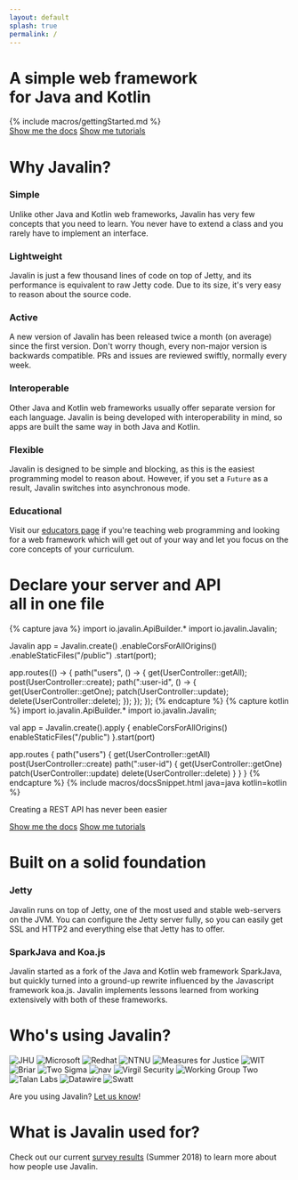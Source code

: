 ```yaml
---
layout: default
splash: true
permalink: /
---
```


<style>{% include landing.css %}</style>

<div class="landing bluepart">
    <h1>A simple web framework<br>for Java and Kotlin</h1>
    {% include macros/gettingStarted.md %}
    <div class="center">
        <a class="landing-btn" href="/documentation">Show me the docs</a>
        <a class="landing-btn" href="/tutorials">Show me tutorials</a>
    </div>
</div>

<div class="landing whitepart">
    <h1>Why Javalin?</h1>
    <div class="boxes">
        <div class="box">
            <h3>Simple</h3>
            <p>
                Unlike other Java and Kotlin web frameworks, Javalin has very few concepts that you need to learn.
                You never have to extend a class and you rarely have to implement an interface.
            </p>
        </div>
        <div class="box">
            <h3>Lightweight</h3>
            <p>
                Javalin is just a few thousand lines of code on top of Jetty, and
                its performance is equivalent to raw Jetty code. Due to its size, it's
                very easy to reason about the source code.
            </p>
        </div>
        <div class="box">
            <h3>Active</h3>
            <p>
                A new version of Javalin has been released twice a month (on average) since the first version.
                Don't worry though, every non-major version is backwards compatible.
                PRs and issues are reviewed swiftly, normally every week.
            </p>
        </div>
        <div class="box">
            <h3>Interoperable</h3>
            <p>
                Other Java and Kotlin web frameworks usually offer separate version for each language.
                Javalin is being developed with interoperability in mind, so apps are built the same way in both Java and Kotlin.
            </p>
        </div>
        <div class="box">
            <h3>Flexible</h3>
            <p>
                Javalin is designed to be simple and blocking, as this is the easiest programming model to reason about.
                However, if you set a <code>Future</code> as a result, Javalin switches into asynchronous mode.
            </p>
        </div>
        <div class="box">
            <h3>Educational</h3>
            <p>
                Visit our <a href="/for-educators">educators page</a> if you're teaching web programming
                and looking for a web framework which will get out of your way and let you focus on the
                core concepts of your curriculum.
            </p>
        </div>
    </div>
</div>

<div class="landing bluepart">
<h1>Declare your server and API<br> all in one file</h1>
{% capture java %}
import io.javalin.ApiBuilder.*
import io.javalin.Javalin;

Javalin app = Javalin.create()
    .enableCorsForAllOrigins()
    .enableStaticFiles("/public")
    .start(port);

app.routes(() -> {
    path("users", () -> {
        get(UserController::getAll);
        post(UserController::create);
        path(":user-id", () -> {
            get(UserController::getOne);
            patch(UserController::update);
            delete(UserController::delete);
        });
    });
});
{% endcapture %}
{% capture kotlin %}
import io.javalin.ApiBuilder.*
import io.javalin.Javalin;

val app = Javalin.create().apply {
    enableCorsForAllOrigins()
    enableStaticFiles("/public")
}.start(port)

app.routes {
    path("users") {
        get(UserController::getAll)
        post(UserController::create)
        path(":user-id") {
            get(UserController::getOne)
            patch(UserController::update)
            delete(UserController::delete)
        }
    }
}
{% endcapture %}
{% include macros/docsSnippet.html java=java kotlin=kotlin %}

<p>Creating a REST API has never been easier</p>

<div class="center">
    <a class="landing-btn" href="/documentation">Show me the docs</a>
    <a class="landing-btn" href="/tutorials">Show me tutorials</a>
</div>
</div>

<div class="landing whitepart">
    <h1>Built on a solid foundation</h1>
    <div class="boxes">
        <div class="box">
            <h3>Jetty</h3>
            <p>
                Javalin runs on top of Jetty, one of the most used and stable web-servers on the JVM.
                You can configure the Jetty server fully, so you can easily get SSL and HTTP2 and everything else
                that Jetty has to offer.
            </p>
        </div>
        <div class="box">
            <h3>SparkJava and Koa.js</h3>
            <p>
                Javalin started as a fork of the Java and Kotlin web framework SparkJava,
                but quickly turned into a ground-up rewrite influenced by the Javascript framework koa.js.
                Javalin implements lessons learned from working extensively with both of these frameworks.
            </p>
        </div>
    </div>
</div>

<div class="landing bluepart">
    <h1>Who's using Javalin?</h1>
    <div class="used-by">
        <img src="/img/used-by/jhu.png" alt="JHU">
        <img src="/img/used-by/microsoft.png" alt="Microsoft">
        <img src="/img/used-by/redhat.png" alt="Redhat">
        <img src="/img/used-by/ntnu.png" alt="NTNU">
        <img src="/img/used-by/measuresforjustice.png" alt="Measures for Justice">
        <img src="/img/used-by/wit.png" alt="WIT">
        <img src="/img/used-by/briar.png" alt="Briar">
        <img src="/img/used-by/twosigma.png" alt="Two Sigma">
        <img src="/img/used-by/nav.png" alt="nav">
        <img src="/img/used-by/virgilsecurity.png" alt="Virgil Security">
        <img src="/img/used-by/wgtwo.png" alt="Working Group Two">
        <img src="/img/used-by/talanlabs.png" alt="Talan Labs">
        <img src="/img/used-by/datawire.png" alt="Datawire">
        <img src="/img/used-by/swatt.png" alt="Swatt">
    </div>
    <p>
        Are you using Javalin? <a href="https://github.com/javalin/javalin.github.io/issues/18">Let us know</a>!
    </p>
</div>

<div class="landing whitepart">
    <h1>What is Javalin used for?</h1>
    <p class="survey-promo">
        Check out our current <a href="/blog/javalin-user-survey-2018">survey results</a> (Summer 2018)
        to learn more about how people use Javalin.
    </p>
</div>



